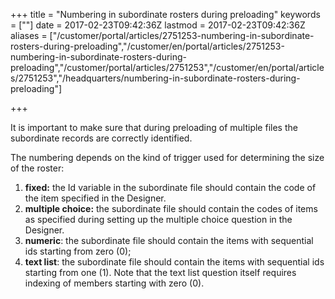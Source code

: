 ﻿+++
title = "Numbering in subordinate rosters during preloading"
keywords = [""]
date = 2017-02-23T09:42:36Z
lastmod = 2017-02-23T09:42:36Z
aliases = ["/customer/portal/articles/2751253-numbering-in-subordinate-rosters-during-preloading","/customer/en/portal/articles/2751253-numbering-in-subordinate-rosters-during-preloading","/customer/portal/articles/2751253","/customer/en/portal/articles/2751253","/headquarters/numbering-in-subordinate-rosters-during-preloading"]

+++

It is important to make sure that during preloading of multiple files
the subordinate records are correctly identified.  
  
The numbering depends on the kind of trigger used for determining the
size of the roster:

1.  **fixed:** the Id variable in the subordinate file should contain
    the code of the item specified in the Designer.
2.  **multiple choice:** the subordinate file should contain the codes
    of items as specified during setting up the multiple choice question
    in the Designer.
3.  **numeric**: the subordinate file should contain the items with
    sequential ids starting from zero (0);
4.  **text list**: the subordinate file should contain the items with
    sequential ids starting from one (1). Note that the text list
    question itself requires indexing of members starting with zero (0).
